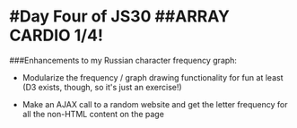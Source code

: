 #Day Four of JS30
##ARRAY CARDIO 1/4!
====
###Enhancements to my Russian character frequency graph:

* Modularize the frequency / graph drawing functionality for fun at least (D3 exists, though, so it's just an exercise!)

* Make an AJAX call to a random website and get the letter frequency for all the non-HTML content on the page

